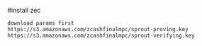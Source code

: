 #install zec

    download params first
    https://s3.amazonaws.com/zcashfinalmpc/sprout-proving.key
    https://s3.amazonaws.com/zcashfinalmpc/sprout-verifying.key
